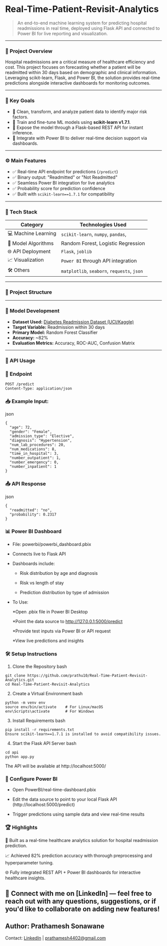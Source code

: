 # Real-Time-Patient-Revisit-Analytics

> An end-to-end machine learning system for predicting hospital readmissions in real time, deployed using Flask API and connected to Power BI for live reporting and visualization.
---

### 📌 Project Overview

Hospital readmissions are a critical measure of healthcare efficiency and cost. This project focuses on forecasting whether a patient will be readmitted within 30 days based on demographic and clinical information. Leveraging scikit-learn, Flask, and Power BI, the solution provides real-time predictions alongside interactive dashboards for monitoring outcomes.

---

### 🧠 Key Goals

- 🔎 Clean, transform, and analyze patient data to identify major risk factors.
- 🧪 Train and fine-tune ML models using **scikit-learn v1.7.1**.
- 🚀 Expose the model through a Flask-based REST API for instant inference.
- 📡 Integrate with Power BI to deliver real-time decision support via dashboards.
---

### ⚙️ Main Features

- ✅ Real-time API endpoint for predictions (`/predict`)
- ✅ Binary output: "Readmitted" or "Not Readmitted"
- ✅ Seamless Power BI integration for live analytics
- ✅ Probability score for prediction confidence
- ✅ Built with `scikit-learn==1.7.1` for compatibility

---

### 🧰 Tech Stack

| Category             | Technologies Used                             |
|----------------------|-----------------------------------------------|
| 💻 Machine Learning   | `scikit-learn`, `numpy`, `pandas`,              |
| 🧪 Model Algorithms   | Random Forest, Logistic Regression            |
| 🌐 API Deployment     | `Flask`, `joblib`                             |
| 📈 Visualization      | `Power BI` through API integration                |
| 🛠️ Others             | `matplotlib`, `seaborn`, `requests`, `json`  |

---

### 📁 Project Structure


---

### 🧪 Model Development

- **Dataset Used:** [Diabetes Readmission Dataset (UCI/Kaggle)](https://www.kaggle.com/datasets/aaron7sun/diabetes-health-indicators-dataset)
- **Target Variable:** Readmission within 30 days
- **Primary Model:** Random Forest Classifier
- **Accuracy:** ~82%
- **Evaluation Metrics:** Accuracy, ROC-AUC, Confusion Matrix

---

### 🚀 API Usage

### 🔗 Endpoint

```http
POST /predict
Content-Type: application/json
```
### 📥 Example Input:
json
```
{
  "age": 72,
  "gender": "Female",
  "admission_type": "Elective",
  "diagnosis": "Hypertension",
  "num_lab_procedures": 20,
  "num_medications": 8,
  "time_in_hospital": 3,
  "number_outpatient": 1,
  "number_emergency": 0,
  "number_inpatient": 1
}

```
### 📤 API Response
json
```
{
  "readmitted": "no",
  "probability": 0.2317
}
```

### 📊 Power BI Dashboard
- File: powerbi/powerbi_dashboard.pbix

- Connects live to Flask API

- Dashboards include:

  * Risk distribution by age and diagnosis

  * Risk vs length of stay
  
  * Prediction distribution by type of admission

- To Use:

  *Open .pbix file in Power BI Desktop

  *Point the data source to http://127.0.0.1:5000/predict

  *Provide test inputs via Power BI or API request

  *View live predictions and insights

### 🛠 Setup Instructions
1. Clone the Repository
bash
```
git clone https://github.com/prathu10/Real-Time-Patient-Revisit-Analytics.git
cd Real-Time-Patient-Revisit-Analytics
```

2. Create a Virtual Environment
bash
```
python -m venv env
source env/bin/activate    # For Linux/macOS
env\Scripts\activate       # For Windows
```

3. Install Requirements
bash
```
pip install -r requirements.txt
Ensure scikit-learn==1.7.1 is installed to avoid compatibility issues.
```
4. Start the Flask API Server
bash
```
cd api
python app.py
```

The API will be available at http://localhost:5000/

### 🧪 Configure Power BI
- Open PowerBI/real-time-dashboard.pbix

- Edit the data source to point to your local Flask API (http://localhost:5000/predict)

- Trigger predictions using sample data and view real-time results

### 🏆 Highlights
📌 Built as a real-time healthcare analytics solution for hospital readmission prediction.

📈 Achieved 82% prediction accuracy with thorough preprocessing and hyperparameter tuning.

🌐 Fully integrated REST API + Power BI dashboards for interactive healthcare insights.

## 🙌 Connect with me on [LinkedIn] — feel free to reach out with any questions, suggestions, or if you'd like to collaborate on adding new features!
## Author: Prathamesh Sonawane
Contact: [LinkedIn](https://www.linkedin.com/in/prathsonawane/) | prathamesh4402@gmail.com


